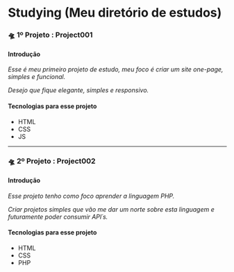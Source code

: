 # Studying (Meu diretório de estudos)
<!--Modelo Jonatha Araujo Oliveira-->
<!--Titulo do projeto-->
<h3> 🛸 1º Projeto : Project001</h3>
<!--Introdução e Objetivo-->
<h4> Introdução </h4>
<p><i>Esse é meu primeiro projeto de estudo, meu foco é criar um site one-page, simples e funcional.</br></i></p>
<p><i>Desejo que fique elegante, simples e responsivo.</i></br>
<!--Tecnologias-->
<h4> Tecnologias para esse projeto </h4>
<ul>
  <li>HTML</li>
  <li>CSS</li>
  <li>JS</li>
</ul>
<hr>
<!--Titulo do projeto-->
<h3> 🛸 2º Projeto : Project002</h3>
<!--Introdução e Objetivo-->
<h4> Introdução </h4>
<p><i>Esse projeto tenho como foco aprender a linguagem PHP.</br></i></p>
<p><i>Criar projetos simples que vão me dar um norte sobre esta linguagem e futuramente poder consumir API´s.</i></br>
<!--Tecnologias-->
<h4> Tecnologias para esse projeto </h4>
<ul>
  <li>HTML</li>
  <li>CSS</li>
  <li>PHP</li>
</ul>
